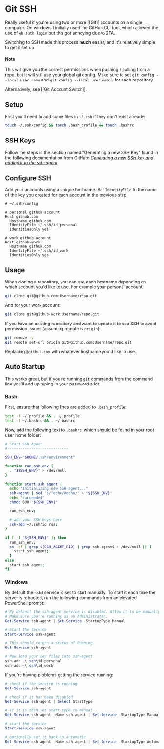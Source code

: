 # Git SSH

Really useful if you're using two or more [[Git]] accounts on a single computer. On windows I initially used the GitHub CLI tool, which allowed the use of `gh auth login` but this got annoying due to 2FA.

Switching to SSH made this process **much** easier, and it's relatively simple to get it set up.

#### Note
This will give you the correct permissions when pushing / pulling from a repo, but it will still use your global git config. Make sure to set `git config --local user.name` and `git config --local user.email` for each repository.

Alternatively, see [[Git Account Switch]].

## Setup

First you'll need to add some files in  `~/.ssh` if they don't exist already:

```bash
touch ~/.ssh/config && touch .bash_profile && touch .bashrc
```

## SSH Keys
Follow the steps in the section named "Generating a new SSH Key" found in the following documentation from GitHub: _[Generating a new SSH key and adding it to the ssh-agent](https://help.github.com/articles/generating-a-new-ssh-key-and-adding-it-to-the-ssh-agent/#platform-windows)_

## Configure SSH
Add your accounts using a unique hostname. Set `IdentityFile` to the name of the key you created for each account in the previous step.

```text
# ~/.ssh/config

# personal github account
Host github.com
  HostName github.com
  IdentityFile ~/.ssh/id_personal
  IdentitiesOnly yes
  
# work github account
Host github-work
  HostName github.com
  IdentityFile ~/.ssh/id_work
  IdentitiesOnly yes
```

## Usage
When cloning a repository, you can use each hostname depending on which account you'd like to use. For example your personal account:

```bash
git clone git@github.com:Username/repo.git
```

And for your work account:

```bash
git clone git@github-work:Username/repo.git
```

If you have an existing repository and want to update it to use SSH to avoid permission issues (assuming remote is `origin`):

```bash
git remove -v
git remote set-url origin git@github.com:Username/repo.git
```

Replacing `@github.com` with whatever hostname you'd like to use.

## Auto Startup
This works great, but if you're running `git` commands from the command line you'll end up typing in your password a lot.

### Bash
First, ensure that following lines are added to `.bash_profile`:

```bash
test -f ~/.profile && . ~/.profile
test -f ~/.bashrc && . ~/.bashrc
```

Now, add the following text to `.bashrc`, which should be found in your root user home folder:

```bash
# Start SSH Agent
#----------------------------

SSH_ENV="$HOME/.ssh/environment"

function run_ssh_env {
  . "${SSH_ENV}" > /dev/null
}

function start_ssh_agent {
  echo "Initializing new SSH agent..."
  ssh-agent | sed 's/^echo/#echo/' > "${SSH_ENV}"
  echo "succeeded"
  chmod 600 "${SSH_ENV}"

  run_ssh_env;

  # add your SSH keys here
  ssh-add ~/.ssh/id_rsa;
}

if [ -f "${SSH_ENV}" ]; then
  run_ssh_env;
  ps -ef | grep ${SSH_AGENT_PID} | grep ssh-agent$ > /dev/null || {
    start_ssh_agent;
  }
else
  start_ssh_agent;
fi
```

### Windows
By default the `sshd` service is set to start manually. To start it each time the server is rebooted, run the following commands from an elevated PowerShell prompt:

```powershell
# By default the ssh-agent service is disabled. Allow it to be manually started for the next step to work.
# Make sure you're running as an Administrator.
Get-Service ssh-agent | Set-Service -StartupType Manual

# Start the service
Start-Service ssh-agent

# This should return a status of Running
Get-Service ssh-agent

# Now load your key files into ssh-agent
ssh-add ~\.ssh\id_personal
ssh-add ~\.ssh\id_work
```

If you're having problems getting the service running:

```powershell
# check if the service is running
Get-Service ssh-agent

# check if it has been disabled
Get-Service ssh-agent | Select StartType

# if it is then set start type to manual
Get-Service ssh-agent -Name ssh-agent | Set-Service -StartupType Manual

# start the service 
Start-Service ssh-agent

# optionally set it back to automatic
Get-Service ssh-agent -Name ssh-agent | Set-Service -StartupType Automatic
```